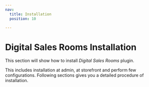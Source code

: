 ```yaml
---
nav:
  title: Installation
  position: 10

---
```


# Digital Sales Rooms Installation
This section will show how to install *Digital Sales Rooms* plugin.

This includes installation at admin, at storefront and perform few configurations. Following sections gives you a detailed procedure of installation.
